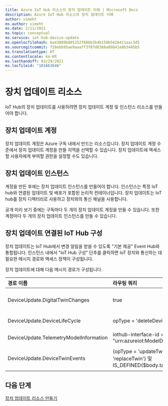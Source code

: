 ```yaml
---
title: Azure IoT Hub 리소스의 장치 업데이트 이해 | Microsoft Docs
description: Azure IoT Hub 리소스의 장치 업데이트 이해
author: vimeht
ms.author: vimeht
ms.date: 2/11/2021
ms.topic: conceptual
ms.service: iot-hub-device-update
ms.openlocfilehash: ba43889b885252f68bb3b4b158b5626411aac3d5
ms.sourcegitcommit: f28ebb95ae9aaaff3f87d8388a09b41e0b3445b5
ms.translationtype: HT
ms.contentlocale: ko-KR
ms.lasthandoff: 03/29/2021
ms.locfileid: "101663646"
---
```

# <a name="device-update-resources"></a>장치 업데이트 리소스

IoT Hub의 장치 업데이트를 사용하려면 장치 업데이트 계정 및 인스턴스 리소스를 만들어야 합니다. 

## <a name="device-update-account"></a>장치 업데이트 계정

장치 업데이트 계정은 Azure 구독 내에서 만드는 리소스입니다. 장치 업데이트 계정 수준에서 장치 업데이트 계정을 만들 지역을 선택할 수 있습니다. 장치 업데이트에 액세스할 사용자에게 부여할 권한을 설정할 수도 있습니다.


## <a name="device-update-instance"></a>장치 업데이트 인스턴스
계정을 만든 후에는 장치 업데이트 인스턴스를 만들어야 합니다. 인스턴스는 특정 IoT hub와 연결된 업데이트 및 배포가 포함된 논리적 컨테이너입니다. 장치 업데이트는 IoT hub를 장치 디렉터리로 사용하고 장치와의 통신 채널을 사용합니다. 

공개 미리 보기 중에는 구독마다 두 개의 장치 업데이트 계정을 만들 수 있습니다. 또한 계정마다 두 개의 장치 업데이트 인스턴스를 만들 수 있습니다.

## <a name="configuring-device-update-linked-iot-hub"></a>장치 업데이트 연결된 IoT Hub 구성 

장치 업데이트는 IoT Hub에서 변경 알림을 받을 수 있도록 "기본 제공" Event Hub와 통합됩니다. 인스턴스 내에서 "IoT Hub 구성" 단추를 클릭하면 IoT 장치와 통신하는 데 필요한 메시지 경로와 액세스 정책이 구성됩니다. 

장치 업데이트에 대해 다음 메시지 경로가 구성됩니다.

|   경로 이름    | 라우팅 쿼리  | Description  |
| :--------- | :---- |:---- |
|  DeviceUpdate.DigitalTwinChanges | true |디지털 쌍 변경 이벤트 수신 대기  |
|  DeviceUpdate.DeviceLifeCycle | opType = 'deleteDeviceIdentity'  | 삭제된 장치 수신 대기 |
|  DeviceUpdate.TelemetryModelInformation | iothub-interface-id = "urn:azureiot:ModelDiscovery:ModelInformation:1 | 새 장치 유형 수신 대기 |
|  DeviceUpdate.DeviceTwinEvents| (opType = 'updateTwin' OR opType = 'replaceTwin') 및 IS_DEFINED($body.tags.ADUGroup) | 새 장치 업데이트 그룹 수신 대기 |

## <a name="next-steps"></a>다음 단계

[장치 업데이트 리소스 만들기](./create-device-update-account.md)
